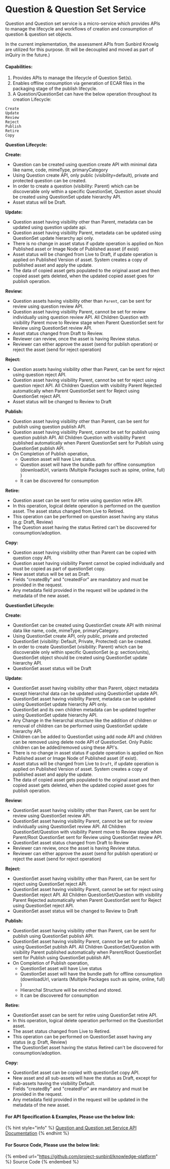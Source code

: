 # Question & Question Set Service

Question and Question set service is a micro-service which provides APIs to manage the lifecycle and workflows of creation and consumption of question & question set objects.

In the current implementation, the assessment APIs from Sunbird Knowlg are utilized for this purpose. (It will be decoupled and moved as part of inQuiry in the future.)

#### Capabilities:

1. Provides APIs to manage the lifecycle of Question Set(s).
2. Enables offline consumption via generation of ECAR files in the packaging stage of the publish lifecycle.
3. A Question/QuestionSet can have the below operation throughout its creation Lifecycle:

```
Create
Update
Review
Reject
Publish
Retire
Copy
```

**Question Lifecycle:**

**Create:**

* Question can be created using question create API with minimal data like name, code, mimeType, primaryCategory
* Using Question create API, only public (visibility=default), private and protected question can be created.
* In order to create a question (visibility: Parent) which can be discoverable only within a specific QuestionSet, Question asset should be created using QuestionSet update hierarchy API.
* Asset status will be Draft.

**Update:**

* Question asset having visibility other than Parent, metadata can be updated using question update api.
* Question asset having visibility Parent, metadata can be updated using QuestionSet update hierarchy api only.
* There is no change in asset status if update operation is applied on Non Published asset or Image Node of Published assset (if exist)
* Asset status will be changed from Live to Draft, if update operation is applied on Published Version of asset. System creates a copy of published asset and apply the update.
* The data of copied asset gets populated to the original asset and then copied asset gets deleted, when the updated copied asset goes for publish operation.

**Review:**

* Question assets having visibility other than `Parent`, can be sent for review using question review API.
* Question asset having visibility Parent, cannot be set for review individually using question review API. All Children Question with visibility Parent move to Review stage when Parent QuestionSet sent for Review using QuestionSet review API.
* Asset status changed from Draft to Review.
* Reviewer can review, once the asset is having Review status.
* Reviewer can either approve the asset (send for publish operation) or reject the asset (send for reject operation)

**Reject:**

* Question assets having visibility other than Parent, can be sent for reject using question reject API.
* Question asset having visibility Parent, cannot be set for reject using question reject API. All Children Question with visibility Parent Rejected automatically when Parent QuestionSet sent for Reject using QuestionSet reject API.
* Asset status will be changed to Review to Draft

**Publish:**

* Question asset having visibility other than Parent, can be sent for publish using question publish API.
* Question asset having visibility Parent, cannot be set for publish using question publish API. All Children Question with visibility Parent published automatically when Parent QuestionSet sent for Publish using QuestionSet publish API.
* On Completion of Publish operation,
  * Question asset will have Live status.
  * Question asset will have the bundle path for offline consumption (downloadUrl, variants (Multiple Packages such as spine, online, full) )
  * It can be discovered for consumption

**Retire:**

* Question asset can be sent for retire using question retire API.
* In this operation, logical delete operation is performed on the question asset. The asset status changed from Live to Retired.
* This operation can be performed on question asset having any status (e.g: Draft, Review)
* The Question asset having the status Retired can't be discovered for consumption/adoption.

**Copy:**

* Question asset having visibility other than Parent can be copied with question copy API.
* Question asset having visibility Parent cannot be copied individually and must be copied as part of questionSet copy.
* New asset status will be set as Draft.
* Fields "createdBy" and "createdFor" are mandatory and must be provided in the request.
* Any metadata field provided in the request will be updated in the metadata of the new asset.

**QuestionSet Lifecycle:**

**Create:**

* QuestionSet can be created using QuestionSet create API with minimal data like name, code, mimeType, primaryCategory.
* Using QuestionSet create API, only public, private and protected QuestionSet (visibility: Default, Private, Protected) can be created.
* In order to create QuestionSet (visibility: Parent) which can be discoverable only within specific QuestionSet (e.g: section/units), QuestionSet object should be created using QuestionSet update hierarchy API.
* QuestionSet asset status will be Draft

**Update:**

* QuestionSet asset having visibility other than Parent, object metadata except hierarchal data can be updated using QuestionSet update API.
* QuestionSet asset having visibility Parent, metadata can be updated using QuestionSet update hierarchy API only.
* QuestionSet and its own children metadata can be updated together using QuestionSet update hierarchy API.
* Any Change in the hierarchal structure like the addition of children or removal of children can be performed using QuestionSet update hierarchy API.
* Children can be added to QuestionSet using add node API and children can be removed using delete node API of QuestionSet. Only Public children can be added/removed using these API's.
* There is no change in asset status if update operation is applied on Non Published asset or Image Node of Published asset (if exist).
* Asset status will be changed from Live to `Draft`, if update operation is applied on Published Version of asset. System creates a copy of published asset and apply the update.
* The data of copied asset gets populated to the original asset and then copied asset gets deleted, when the updated copied asset goes for publish operation.

**Review:**

* QuestionSet asset having visibility other than Parent, can be sent for review using QuestionSet review API.
* QuestionSet asset having visibility Parent, cannot be set for review individually using QuestionSet review API. All Children QuestionSet/Question with visibility Parent move to Review stage when Parent/Root QuestionSet sent for Review using QuestionSet review API.
* QuestionSet asset status changed from Draft to Review
* Reviewer can review, once the asset is having Review status.
* Reviewer can either approve the asset (send for publish operation) or reject the asset (send for reject operation)

**Reject:**

* QuestionSet asset having visibility other than Parent, can be sent for reject using QuestionSet reject API.
* QuestionSet asset having visibility Parent, cannot be set for reject using QuestionSet reject API. All Children QuestionSet/Question with visibility Parent Rejected automatically when Parent QuestionSet sent for Reject using QuestionSet reject API.
* QuestionSet asset status will be changed to Review to Draft

**Publish:**

* QuestionSet asset having visibility other than Parent, can be sent for publish using QuestionSet publish API.
* QuestionSet asset having visibility Parent, cannot be set for publish using QuestionSet publish API. All Children QuestionSet/Question with visibility Parent published automatically when Parent/Root QuestionSet sent for Publish using QuestionSet publish API.
* On Completion of Publish operation,
  * QuestionSet asset will have Live status
  * QuestionSet asset will have the bundle path for offline consumption (downloadUrl, variants (Multiple Packages such as spine, online, full) )
  * Hierarchal Structure will be enriched and stored.
  * It can be discovered for consumption

**Retire:**

* QuestionSet asset can be sent for retire using QuestionSet retire API.
* In this operation, logical delete operation performed on the QuestionSet asset.
* The asset status changed from Live to Retired.
* This operation can be performed on QuestionSet asset having any status (e.g: Draft, Review)
* The QuestionSet asset having the status Retired can't be discovered for consumption/adoption.

**Copy:**

* QuestionSet asset can be copied with questionSet copy API.
* New asset and all sub-assets will have the status as Draft, except for sub-assets having the visibility Default.
* Fields "createdBy" and "createdFor" are mandatory and must be provided in the request.
* Any metadata field provided in the request will be updated in the metadata of the new asset.

#### For API Specification & Examples, Please use the below link:

{% hint style="info" %}
[Question and Question set Service API Documentation](http://docs.sunbird.org/latest/apis/questionapi/)
{% endhint %}

#### For Source Code, Please use the below link:

{% embed url="https://github.com/project-sunbird/knowledge-platform" %}
Source Code
{% endembed %}
